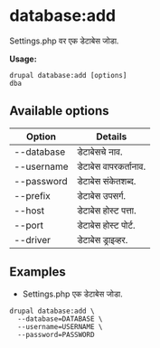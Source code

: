 # database:add
Settings.php वर एक डेटाबेस जोडा.

**Usage:**
```
drupal database:add [options]
dba
```

## Available options
Option | Details
-------|-------------
--database | डेटाबेसचे नाव.
--username | डेटाबेस वापरकर्तानाव.
--password | डेटाबेस संकेतशब्द.
--prefix | डेटाबेस उपसर्ग.
--host | डेटाबेस होस्ट पत्ता.
--port | डेटाबेस होस्ट पोर्ट.
--driver | डेटाबेस ड्राइव्हर.

## Examples
* Settings.php एक डेटाबेस जोडा.
```
drupal database:add \
  --database=DATABASE \
  --username=USERNAME \
  --password=PASSWORD
```
